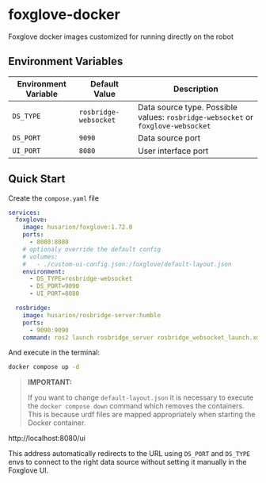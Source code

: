 # foxglove-docker

Foxglove docker images customized for running directly on the robot

## Environment Variables

| Environment Variable | Default Value | Description |
| - | - | - |
| `DS_TYPE` | `rosbridge-websocket` | Data source type. Possible values: `rosbridge-websocket` or  `foxglove-websocket` |
| `DS_PORT` | `9090` | Data source port |
| `UI_PORT` | `8080` | User interface port |

## Quick Start

Create the `compose.yaml` file

```yaml
services:
  foxglove:
    image: husarion/foxglove:1.72.0
    ports:
      - 8080:8080
    # optionaly override the default config
    # volumes:
    #   - ./custom-ui-config.json:/foxglove/default-layout.json
    environment:
      - DS_TYPE=rosbridge-websocket
      - DS_PORT=9090
      - UI_PORT=8080

  rosbridge:
    image: husarion/rosbridge-server:humble
    ports:
      - 9090:9090
    command: ros2 launch rosbridge_server rosbridge_websocket_launch.xml
```

And execute in the terminal:

```bash
docker compose up -d
```

> **IMPORTANT:**
>
> If you want to change `default-layout.json` it is necessary to execute the `docker compose down` command which removes the containers. This is because urdf files are mapped appropriately when starting the Docker container.

http://localhost:8080/ui

This address automatically redirects to the URL using `DS_PORT` and `DS_TYPE` envs to connect to the right data source without setting it manually in the Foxglove UI.


